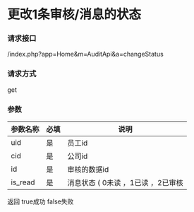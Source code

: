 # **更改1条审核/消息的状态**


### **请求接口**
/index.php?app=Home&m=AuditApi&a=changeStatus


### **请求方式**
get


### **参数**
| 参数名称  |必填|     说明      |
|------|-----|------|
| uid     | 是 |   员工id   |
| cid     | 是 |   公司id   |
| id     | 是 |   审核的数据id  |
| is_read     | 是 |   消息状态 ( 0未读 ，1已读 ，2已审核  |


返回   true成功   false失败